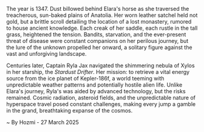 
The year is 1347.  Dust billowed behind Elara's horse as she traversed the treacherous, sun-baked plains of Anatolia.  Her worn leather satchel held not gold, but a brittle scroll detailing the location of a lost monastery, rumored to house ancient knowledge.  Each creak of her saddle, each rustle in the tall grass, heightened the tension.  Bandits, starvation, and the ever-present threat of disease were constant companions on her perilous journey, but the lure of the unknown propelled her onward, a solitary figure against the vast and unforgiving landscape.

Centuries later, Captain Ryla Jax navigated the shimmering nebula of Xylos in her starship, the *Stardust Drifter*.  Her mission: to retrieve a vital energy source from the ice planet of Kepler-186f, a world teeming with unpredictable weather patterns and potentially hostile alien life.  Unlike Elara's journey, Ryla's was aided by advanced technology, but the risks remained.  Cosmic radiation, asteroid fields, and the unpredictable nature of hyperspace travel posed constant challenges, making every jump a gamble in the grand, breathtaking expanse of the cosmos.

~ By Hozmi - 27 March 2025
